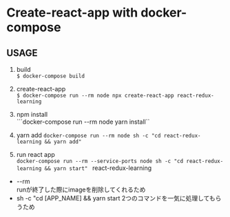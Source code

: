 # Create-react-app with docker-compose

## USAGE
1. build   
```$ docker-compose build```

1. create-react-app  
```$ docker-compose run --rm node npx create-react-app react-redux-learning```

1. npm install  
```docker-compose run --rm node yarn install``

1. yarn add
```docker-compose run --rm node sh -c "cd react-redux-learning && yarn add" ```

1. run react app  
```docker-compose run --rm --service-ports node sh -c "cd react-redux-learning && yarn start" ```
react-redux-learning

* --rm  
runが終了した際にimageを削除してくれるため
* sh -c "cd [APP_NAME] && yarn start
2つのコマンドを一気に処理してもらうため
